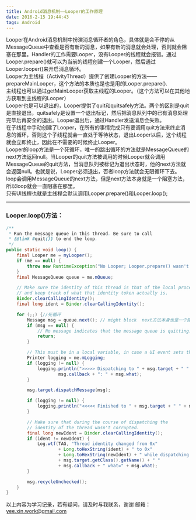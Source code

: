 ```yaml
---
title: Android消息机制——Looper的工作原理
date: 2016-2-15 19:44:43
tags: Android
---
```

Looper在Android消息机制中扮演消息循环者的角色，具体就是会不停的从MessageQueue中查看是否有新的消息，如果有新的消息就会处理，否则就会阻塞在那里。Handler的工作需要Looper，没有Looper的线程就会报错。通过Looper.prepare()就可以为当前的线程创建一个Looper，然后通过Looper.looper()来开启消息循环。<!--more-->   
Looper为主线程（ActivityThread）提供了创建Looper的方法——prepareMainLooper，这个方法的本质也是也是用的Looper.prepare().   
主线程也可以通过getMainLooper获取主线程的Looper。（这个方法可以在其他地方获取到主线程的Looper）   
Looper也是可以退出的，Looper提供了quit和quitsafely方法。两个的区别是quit是直接退出，quitsafely是设置一个退出标记，然后把消息队列中的已有消息处理完毕后再安全的退出。Looper退出后，通过Handler发送消息会失败。   
在子线程中手动创建了Looper，在所有的事情完成只有要调用quit方法来终止消息的循环，否则这个子线程就会一直处于等待状态，退出Looper以后，这个线程就会立即终止，因此在不需要的时候终止Looper。   
Looper的loop方法是一个死循环，唯一的跳出循环的方法就是MessageQueue的next方法返回null。当Looper的quit方法被调用的时候Looper就会调用MessageQueue的quit方法，当消息队列被标记为退出状态时，他的next方法就会返回null。也就是说，Looper必须退出，否者loop方法就会无限循环下去。loop会调用MessageQueue的next方法，但是next方法本身就是一个阻塞方法，所以loop就会一直阻塞在那里。  
只有UI线程也就是主线程会默认调用Looper.prepare()和Looper.loop();

---

### Looper.loop()方法：
```java
/**
 * Run the message queue in this thread. Be sure to call
 * {@link #quit()} to end the loop.
 */
public static void loop() {
    final Looper me = myLooper();
    if (me == null) {
        throw new RuntimeException("No Looper; Looper.prepare() wasn't called on this thread.");
    }
    final MessageQueue queue = me.mQueue;

    // Make sure the identity of this thread is that of the local process,
    // and keep track of what that identity token actually is.
    Binder.clearCallingIdentity();
    final long ident = Binder.clearCallingIdentity();

    for (;;) {//死循环
        Message msg = queue.next(); // might block  next方法本身也是一个阻塞方法
        if (msg == null) {
            // No message indicates that the message queue is quitting.
            return;
        }

        // This must be in a local variable, in case a UI event sets the logger
        Printer logging = me.mLogging;
        if (logging != null) {
            logging.println(">>>>> Dispatching to " + msg.target + " " +
                    msg.callback + ": " + msg.what);
        }

        msg.target.dispatchMessage(msg);

        if (logging != null) {
            logging.println("<<<<< Finished to " + msg.target + " " + msg.callback);
        }

        // Make sure that during the course of dispatching the
        // identity of the thread wasn't corrupted.
        final long newIdent = Binder.clearCallingIdentity();
        if (ident != newIdent) {
            Log.wtf(TAG, "Thread identity changed from 0x"
                    + Long.toHexString(ident) + " to 0x"
                    + Long.toHexString(newIdent) + " while dispatching to "
                    + msg.target.getClass().getName() + " "
                    + msg.callback + " what=" + msg.what);
        }

        msg.recycleUnchecked();
    }
}
```

以上内容为学习记录，若有疑问，请及时与我联系，谢谢 邮箱：yee.xin.work@gmail.com
